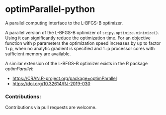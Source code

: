 # optimParallel-python
A parallel computing interface to the L-BFGS-B optimizer.

A parallel version of the L-BFGS-B optimizer of `scipy.optimize.minimize()`.
Using it can significantly reduce the optimization time. For an objective
function with p parameters the optimization speed increases by up to
factor 1+p, when no analytic gradient is specified and 1+p processor cores
with sufficient memory are available.

A similar extension of the L-BFGS-B optimizer exists in the R package *optimParallel*:
- https://CRAN.R-project.org/package=optimParallel 
- https://doi.org/10.32614/RJ-2019-030

### Contributions:
Contributions via pull requests are welcome. 

